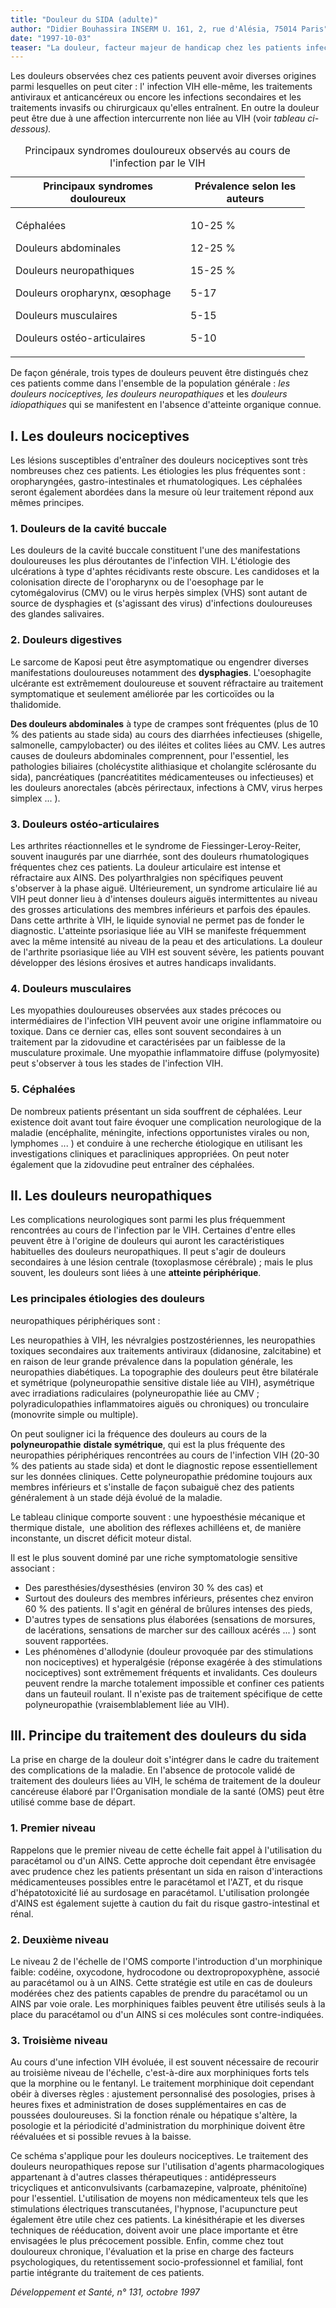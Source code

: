 ```yaml
---
title: "Douleur du SIDA (adulte)"
author: "Didier Bouhassira INSERM U. 161, 2, rue d'Alésia, 75014 Paris"
date: "1997-10-03"
teaser: "La douleur, facteur majeur de handicap chez les patients infectés par le VIH, est largement sous-estimée, d'où une prise en charge très insuffisante."
---
```


Les douleurs observées chez ces patients peuvent avoir diverses origines parmi lesquelles on peut citer : l' infection VIH elle-même, les traitements antiviraux et anticancéreux ou encore les infections secondaires et les traitements invasifs ou chirurgicaux qu'elles entraînent. En outre la douleur peut être due à une affection intercurrente non liée au VIH (voir _tableau ci-dessous)._

<table>
<caption>Principaux syndromes douloureux observés au cours de l'infection par le VIH</caption>

<thead>

<tr>

<th scope="col" style="width: 260px;">Principaux  
syndromes douloureux</th>

<th scope="col" style="width: 171px;">Prévalence selon  
les auteurs</th>

</tr>

</thead>

<tbody>

<tr>

<td style="width: 264px;">

Céphalées

Douleurs abdominales

Douleurs neuropathiques

Douleurs oropharynx, œsophage

Douleurs musculaires

Douleurs ostéo-articulaires

</td>

<td style="width: 175px;">

10-25 %

12-25 %

15-25 %

5-17

5-15

5-10

</td>

</tr>

</tbody>

</table>

De façon générale, trois types de douleurs peuvent être distingués chez ces patients comme dans l'ensemble de la population générale : _les douleurs nociceptives, les douleurs neuropathiques_ et les _douleurs idiopathiques_ qui se manifestent en l'absence d'atteinte organique connue.

## **I. Les douleurs nociceptives**

Les lésions susceptibles d'entraîner des douleurs nociceptives sont très nombreuses chez ces patients. Les étiologies les plus fréquentes sont : oropharyngées, gastro-intestinales et rhumatologiques. Les céphalées seront également abordées dans la mesure où leur traitement répond aux mêmes principes.

### 1. Douleurs de la cavité buccale

Les douleurs de la cavité buccale constituent l'une des manifestations douloureuses les plus déroutantes de l'infection VIH. L'étiologie des ulcérations à type d'aphtes récidivants reste obscure. Les candidoses et la colonisation directe de l'oropharynx ou de l'oesophage par le cytomégalovirus (CMV) ou le virus herpès simplex (VHS) sont autant de source de dysphagies et (s'agissant des virus) d'infections douloureuses des glandes salivaires.

### 2. Douleurs digestives

Le sarcome de Kaposi peut être asymptomatique ou engendrer diverses manifestations douloureuses notamment des **dysphagies**. L'oesophagite ulcérante est extrêmement douloureuse et souvent réfractaire au traitement symptomatique et seulement améliorée par les corticoïdes ou la thalidomide.

**Des douleurs abdominales** à type de crampes sont fréquentes (plus de 10 % des patients au stade sida) au cours des diarrhées infectieuses (shigelle, salmonelle, campylobacter) ou des iléites et colites liées au CMV. Les autres causes de douleurs abdominales comprennent, pour l'essentiel, les pathologies biliaires (cholécystite alithiasique et cholangite sclérosante du sida), pancréatiques (pancréatitites médicamenteuses ou infectieuses) et les douleurs anorectales (abcès périrectaux, infections à CMV, virus herpes simplex ... ).

### 3. Douleurs ostéo-articulaires

Les arthrites réactionnelles et le syndrome de Fiessinger-Leroy-Reiter, souvent inaugurés par une diarrhée, sont des douleurs rhumatologiques fréquentes chez ces patients. La douleur articulaire est intense et réfractaire aux AINS. Des polyarthralgies non spécifiques peuvent s'observer à la phase aiguë. Ultérieurement, un syndrome articulaire lié au VIH peut donner lieu à d'intenses douleurs aiguës intermittentes au niveau des grosses articulations des membres inférieurs et parfois des épaules. Dans cette arthrite à VIH, le liquide synovial ne permet pas de fonder le diagnostic. L'atteinte psoriasique liée au VIH se manifeste fréquemment avec la même intensité au niveau de la peau et des articulations. La douleur de l'arthrite psoriasique liée au VIH est souvent sévère, les patients pouvant développer des lésions érosives et autres handicaps invalidants.

### 4. Douleurs musculaires

Les myopathies douloureuses observées aux stades précoces ou intermédiaires de l'infection VIH peuvent avoir une origine inflammatoire ou toxique. Dans ce dernier cas, elles sont souvent secondaires à un traitement par la zidovudine et caractérisées par un faiblesse de la musculature proximale. Une myopathie inflammatoire diffuse (polymyosite) peut s'observer à tous les stades de l'infection VIH.

### 5. Céphalées

De nombreux patients présentant un sida souffrent de céphalées. Leur existence doit avant tout faire évoquer une complication neurologique de la maladie (encéphalite, méningite, infections opportunistes virales ou non, lymphomes ... ) et conduire à une recherche étiologique en utilisant les investigations cliniques et paracliniques appropriées. On peut noter également que la zidovudine peut entraîner des céphalées.

## **II. Les douleurs neuropathiques**

Les complications neurologiques sont parmi les plus fréquemment rencontrées au cours de l'infection par le VIH. Certaines d'entre elles peuvent être à l'origine de douleurs qui auront les caractéristiques habituelles des douleurs neuropathiques. Il peut s'agir de douleurs secondaires à une lésion centrale (toxoplasmose cérébrale) ; mais le plus souvent, les douleurs sont liées à une **atteinte périphérique**.

### Les principales étiologies des douleurs  
neuropathiques périphériques sont :

Les neuropathies à VIH, les névralgies postzostériennes, les neuropathies toxiques secondaires aux traitements antiviraux (didanosine, zalcitabine) et en raison de leur grande prévalence dans la population générale, les neuropathies diabétiques. La topographie des douleurs peut être bilatérale et symétrique (polyneuropathie sensitive distale liée au VIH), asymétrique avec irradiations radiculaires (polyneuropathie liée au CMV ; polyradiculopathies inflammatoires aiguës ou chroniques) ou tronculaire (monovrite simple ou multiple).

On peut souligner ici la fréquence des douleurs au cours de la **polyneuropathie** **distale symétrique**, qui est la plus fréquente des neuropathies périphériques rencontrées au cours de l'infection VIH (20-30 % des patients au stade sida) et dont le diagnostic repose essentiellement sur les données cliniques. Cette polyneuropathie prédomine toujours aux membres inférieurs et s'installe de façon subaiguë chez des patients généralement à un stade déjà évolué de la maladie.

Le tableau clinique comporte souvent : une hypoesthésie mécanique et thermique distale,  une abolition des réflexes achilléens et, de manière inconstante, un discret déficit moteur distal.

Il est le plus souvent dominé par une riche symptomatologie sensitive associant :

*   Des paresthésies/dysesthésies (environ 30 % des cas) et
*   Surtout des douleurs des membres inférieurs, présentes chez environ 60 % des patients. Il s'agit en général de brûlures intenses des pieds,
*   D'autres types de sensations plus élaborées (sensations de morsures, de lacérations, sensations de marcher sur des cailloux acérés ... ) sont souvent rapportées.
*   Les phénomènes d'allodynie (douleur provoquée par des stimulations non nociceptives) et hyperalgésie (réponse exagérée à des stimulations nociceptives) sont extrêmement fréquents et invalidants. Ces douleurs peuvent rendre la marche totalement impossible et confiner ces patients dans un fauteuil roulant. Il n'existe pas de traitement spécifique de cette polyneuropathie (vraisemblablement liée au VIH).

## **III. Principe du traitement des douleurs du sida**

La prise en charge de la douleur doit s'intégrer dans le cadre du traitement des complications de la maladie. En l'absence de protocole validé de traitement des douleurs liées au VIH, le schéma de traitement de la douleur cancéreuse élaboré par l'Organisation mondiale de la santé (OMS) peut être utilisé comme base de départ.

### 1. Premier niveau

Rappelons que le premier niveau de cette échelle fait appel à l'utilisation du paracétamol ou d'un AINS. Cette approche doit cependant être envisagée avec prudence chez les patients présentant un sida en raison d'interactions médicamenteuses possibles entre le paracétamol et l'AZT, et du risque d'hépatotoxicité lié au surdosage en paracétamol. L'utilisation proIongée d'AINS est également sujette à caution du fait du risque gastro-intestinal et rénal.

### 2. Deuxième niveau

Le niveau 2 de l'échelle de l'OMS comporte l'introduction d'un morphinique faible: codéine, oxycodone, hydrocodone ou dextropropoxyphène, associé au paracétamol ou à un AINS. Cette stratégie est utile en cas de douleurs modérées chez des patients capables de prendre du paracétamol ou un AINS par voie orale. Les morphiniques faibles peuvent être utilisés seuls à la place du paracétamol ou d'un AINS si ces molécules sont contre-indiquées.

### 3. Troisième niveau

Au cours d'une infection VIH évoluée, il est souvent nécessaire de recourir au troisième niveau de l'échelle, c'est-à-dire aux morphiniques forts tels que la morphine ou le fentanyl. Le traitement morphinique doit cependant obéir à diverses règles : ajustement personnalisé des posologies, prises à heures fixes et administration de doses supplémentaires en cas de poussées douloureuses. Si la fonction rénale ou hépatique s'altère, la posologie et la périodicité d'administration du morphinique doivent être réévaluées et si possible revues à la baisse.

Ce schéma s'applique pour les douleurs nociceptives. Le traitement des douleurs neuropathiques repose sur l'utilisation d'agents pharmacologiques appartenant à d'autres classes thérapeutiques : antidépresseurs tricycliques et anticonvulsivants (carbamazepine, valproate, phénitoïne) pour l'essentiel. L'utilisation de moyens non médicamenteux tels que les stimulations électriques transcutanées, l'hypnose, l'acupuncture peut également être utile chez ces patients. La kinésithérapie et les diverses techniques de rééducation, doivent avoir une place importante et être envisagées le plus précocement possible. Enfin, comme chez tout douloureux chronique, l'évaluation et la prise en charge des facteurs psychologiques, du retentissement socio-professionnel et familial, font partie intégrante du traitement de ces patients.

_Développement et Santé, n° 131, octobre 1997_